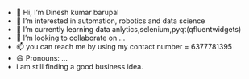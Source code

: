 - 👋 Hi, I’m Dinesh kumar barupal
- 👀 I’m interested in automation, robotics and data science
- 🌱 I’m currently learning data anlytics,selenium,pyqt(qfluentwidgets)
- 💞️ I’m looking to collaborate on ...
- 📫 you can reach me by using my contact number = 6377781395
- 😄 Pronouns: ...
- i am still finding a good business idea. 


<!---
Dineshkumarbarupal/Dineshkumarbarupal is a ✨ special ✨ repository because its `README.md` (this file) appears on your GitHub profile.
You can click the Preview link to take a look at your changes.

--->
